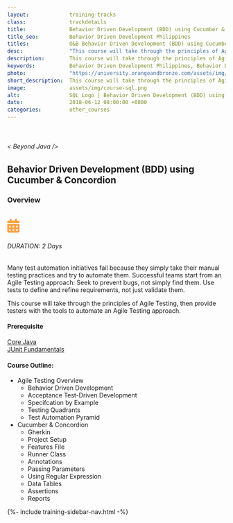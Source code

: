 ```yaml
---
layout:             training-tracks
class:              trackdetails
title:              Behavior Driven Development (BDD) using Cucumber & Concordion
title_seo:          Behavior Driven Development Philippines
titles:             O&B Behavior Driven Development (BDD) using Cucumber & Concordion
desc:               "This course will take through the principles of Agile Testing, then provide testers with the tools to automate an Agile Testing approach."
description:        This course will take through the principles of Agile Testing, then provide testers with the tools to automate an Agile Testing approach.
keywords:           Behavior Driven Development Philippines, Behavior Driven Development Training Philippines, Behavior Driven Development (BDD) using Cucumber & Concordion, BDD Training Course Manila, BDD Training Course Makati, Behavior-driven Development
photo:              "https://university.orangeandbronze.com/assets/img/BehaviorDrivenDevelopmentUsingCucumberAndConcordion-FBLinkPostPhoto.png"
short_description:  This course will take through the principles of Agile Testing, then provide testers with the tools to automate an Agile Testing approach.
image:              assets/img/course-sql.png
alt:                SQL Logo | Behavior Driven Development (BDD) using Cucumber & Concordion |  Behavior Driven Development Philippines
date:               2018-06-12 08:00:00 +0800
categories:         other_courses
---
```

<div class="section-content">
        <div class="container-fluid auto-1110">
            <div class="row">
                <div class="col">
                    <div class="panel-content">
                        <div class="title-section">
                            <img src="{{ "assets/img/title-software.png" | relative_url }}" alt="">
                            <div class="title">
                                <h6>
                                    < Beyond Java />
                                </h6>
                                <h2>Behavior Driven Development (BDD) using Cucumber & Concordion</h2>
                            </div>
                        </div>
                        <div class="row" data-sticky-container>
                            <div class="track-panel">
                                <div class="track-content">
                                    <section id="overview">
                                        <h3>Overview</h3>
                                        <img class="mb30 img-fluid" src="{{ "assets/img/BehaviorDrivenDevelopmentUsingCucumberAndConcordion-cover.png" | relative_url }}" alt="">
                                        <div class="track-details">
                                        <div class="details mr40">
                                            <img src="/assets/img/ico-calendar.svg" alt="">
                                            <h6>DURATION: 2 Days</h6>
                                        </div>
                                    </div>
                                        <p>
                                            Many test automation initiatives fail because they simply take their manual testing practices and try to automate them. Successful teams start from an Agile Testing approach: Seek to prevent bugs, not simply find them. Use tests to define and refine requirements, not just validate them.
                                        </p>
                                        <p>
                                            This course will take through the principles of Agile Testing, then provide testers with the tools to automate an Agile Testing approach.
                                        </p>
                                        <h4>
                                            Prerequisite
                                        </h4>
                                        <p>
                                            <a href="/java/core-java/" target="_blank">Core Java</a><br/><a href="/other_courses/junit/" target="_blank">JUnit Fundamentals</a>
                                        </p>
                                    </section>
                                    <section id="topic-outline">
                                        <h4>
                                            Course Outline:
                                        </h4>
                                        <ul>
                                        <li>Agile Testing Overview
                                            <ul>
                                                <li>Behavior Driven Development</li>
                                                <li>Acceptance Test-Driven Development</li>
                                                <li>Specifcation by Example</li>
                                                <li>Testing Quadrants</li>
                                                <li>Test Automation Pyramid</li>
                                            </ul>
                                        </li>
                                        <li>Cucumber &amp; Concordion
                                            <ul>
                                                <li>Gherkin</li>
                                                <li>Project Setup</li>
                                                <li>Features File</li>
                                                <li>Runner Class</li>
                                                <li>Annotations</li>
                                                <li>Passing Parameters</li>
                                                <li>Using Regular Expression</li>
                                                <li>Data Tables</li>
                                                <li>Assertions</li>
                                                <li>Reports</li>
                                            </ul>
                                        </li>
                                        </ul>
                                    </section>
                                </div>
                                {%- include training-sidebar-nav.html -%}
                            </div>
                        </div>
                    </div>
                </div>
            </div>
        </div>
    </div>
